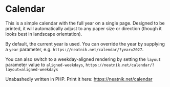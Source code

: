 # Calendar

This is a simple calendar with the full year on a single page. Designed to be printed, it will automatically adjust to any paper size or direction (though it looks best in landscape orientation).

By default, the current year is used. You can override the year by supplying a `year` parameter, e.g. ``https://neatnik.net/calendar/?year=2027``.

You can also switch to a weekday-aligned rendering by setting the `layout` parameter value to `aligned-weekdays`, ``https://neatnik.net/calendar/?layout=aligned-weekdays``

Unabashedly written in PHP. Print it here: https://neatnik.net/calendar
